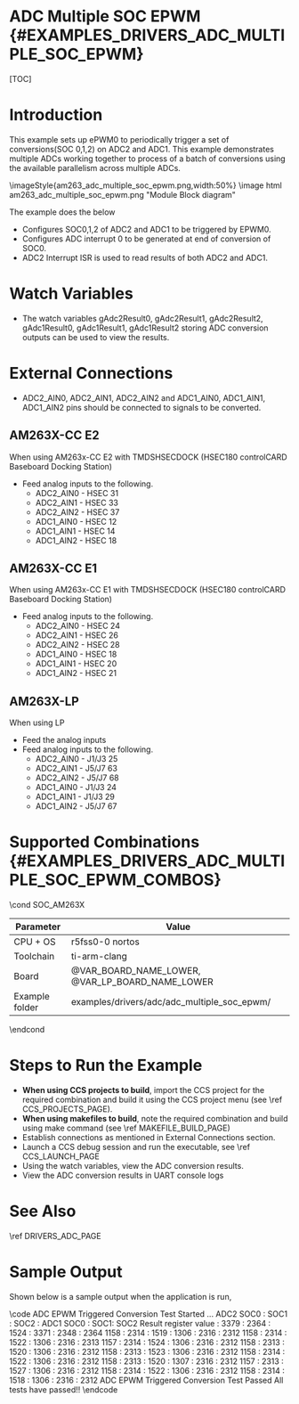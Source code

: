 # ADC Multiple SOC EPWM {#EXAMPLES_DRIVERS_ADC_MULTIPLE_SOC_EPWM}

[TOC]

# Introduction

This example sets up ePWM0 to periodically trigger a set of conversions(SOC 0,1,2)
on ADC2 and ADC1. This example demonstrates multiple ADCs working together
to process of a batch of conversions using the available parallelism
across multiple ADCs.

\imageStyle{am263_adc_multiple_soc_epwm.png,width:50%}
\image html am263_adc_multiple_soc_epwm.png "Module Block diagram"

The example does the below
- Configures SOC0,1,2 of ADC2 and ADC1 to be triggered by EPWM0.
- Configures ADC interrupt 0 to be generated at end of conversion of SOC0.
- ADC2 Interrupt ISR is used to read results of both ADC2 and ADC1.

# Watch Variables
- The watch variables gAdc2Result0, gAdc2Result1, gAdc2Result2, gAdc1Result0, gAdc1Result1, gAdc1Result2 storing ADC conversion outputs can be used to view the results.

# External Connections
- ADC2_AIN0, ADC2_AIN1, ADC2_AIN2 and ADC1_AIN0, ADC1_AIN1, ADC1_AIN2 pins should be connected to signals to be converted.

## AM263X-CC E2
When using AM263x-CC E2 with TMDSHSECDOCK (HSEC180 controlCARD Baseboard Docking Station)
- Feed analog inputs to the following.
    - ADC2_AIN0 - HSEC 31
    - ADC2_AIN1 - HSEC 33
    - ADC2_AIN2 - HSEC 37
    - ADC1_AIN0 - HSEC 12
    - ADC1_AIN1 - HSEC 14
    - ADC1_AIN2 - HSEC 18

## AM263X-CC E1
When using AM263x-CC E1 with TMDSHSECDOCK (HSEC180 controlCARD Baseboard Docking Station)
- Feed analog inputs to the following.
    - ADC2_AIN0 - HSEC 24
    - ADC2_AIN1 - HSEC 26
    - ADC2_AIN2 - HSEC 28
    - ADC1_AIN0 - HSEC 18
    - ADC1_AIN1 - HSEC 20
    - ADC1_AIN2 - HSEC 21

## AM263X-LP
When using LP
- Feed the analog inputs
- Feed analog inputs to the following.
    - ADC2_AIN0 - J1/J3 25
    - ADC2_AIN1 - J5/J7 63
    - ADC2_AIN2 - J5/J7 68
    - ADC1_AIN0 - J1/J3 24
    - ADC1_AIN1 - J1/J3 29
    - ADC1_AIN2 - J5/J7 67

# Supported Combinations {#EXAMPLES_DRIVERS_ADC_MULTIPLE_SOC_EPWM_COMBOS}

\cond SOC_AM263X

 Parameter      | Value
 ---------------|-----------
 CPU + OS       | r5fss0-0 nortos
 Toolchain      | ti-arm-clang
 Board          | @VAR_BOARD_NAME_LOWER, @VAR_LP_BOARD_NAME_LOWER
 Example folder | examples/drivers/adc/adc_multiple_soc_epwm/

\endcond

# Steps to Run the Example

- **When using CCS projects to build**, import the CCS project for the required combination
  and build it using the CCS project menu (see \ref CCS_PROJECTS_PAGE).
- **When using makefiles to build**, note the required combination and build using
  make command (see \ref MAKEFILE_BUILD_PAGE)
- Establish connections as mentioned in External Connections section.
- Launch a CCS debug session and run the executable, see \ref CCS_LAUNCH_PAGE
- Using the watch variables, view the ADC conversion results.
- View the ADC conversion results in UART console logs

# See Also

\ref DRIVERS_ADC_PAGE

# Sample Output

Shown below is a sample output when the application is run,

\code
ADC EPWM Triggered Conversion Test Started ...
ADC2 SOC0 : SOC1 : SOC2 : ADC1 SOC0 : SOC1: SOC2 Result register value :
3379 : 2364 : 1524 : 3371 : 2348 : 2364
1158 : 2314 : 1519 : 1306 : 2316 : 2312
1158 : 2314 : 1522 : 1306 : 2316 : 2313
1157 : 2314 : 1524 : 1306 : 2316 : 2312
1158 : 2313 : 1520 : 1306 : 2316 : 2312
1158 : 2313 : 1523 : 1306 : 2316 : 2312
1158 : 2314 : 1522 : 1306 : 2316 : 2312
1158 : 2313 : 1520 : 1307 : 2316 : 2312
1157 : 2313 : 1527 : 1306 : 2316 : 2312
1158 : 2314 : 1522 : 1306 : 2316 : 2312
1158 : 2314 : 1518 : 1306 : 2316 : 2312
ADC EPWM Triggered Conversion Test Passed
All tests have passed!!
\endcode
